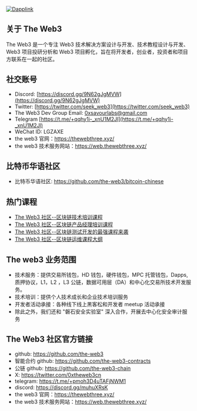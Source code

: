 [![Dapplink](https://github.com/the-web3/.github/blob/main/profile/theweb3.jpeg)](https://github.com/the-web3)


## 关于 The Web3

The Web3 是一个专注 Web3 技术解决方案设计与开发、技术教程设计与开发、Web3 项目投研分析和 Web3 项目孵化，旨在将开发者，创业者，投资者和项目方联系在一起的社区。

## 社交账号

* Discord: [https://discord.gg/9N62gJgMVW](https://discord.gg/9N62gJgMVW)
* Twitter: [https://twitter.com/seek_web3](https://twitter.com/seek_web3)
* The Web3 Dev Group Email: [0xsavourlabs@gmail.com](0xsavourlabs@gmail.com)
* Telegram [https://t.me/+qqhy1i-_xnU1M2Jl](https://t.me/+qqhy1i-_xnU1M2Jl)
* WeChat ID: LGZAXE
* the web3 官网：https://thewebthree.xyz/
* the web3 技术服务网站：https://web.thewebthree.xyz/

## 比特币华语社区

- 比特币华语社区: https://github.com/the-web3/bitcoin-chinese

## 热门课程

- [The Web3 社区--区块链技术培训课程](https://github.com/the-web3/course-outline)
- [The Web3 社区--区块链产品经理培训课程](https://github.com/the-web3/course-outline/tree/main/product#readme)
- [The Web3 社区--区块链测试开发的最强课程来袭](https://github.com/the-web3/course-outline/blob/main/test/ReadMe.md)
- [The Web3 社区--区块链运维课程大纲](https://github.com/the-web3/course-outline/tree/main/operations#readme)

## The web3 业务范围
- 技术服务：提供交易所钱包，HD 钱包，硬件钱包，MPC 托管钱包，Dapps, 质押协议，L1，L2 ，L3 公链，数据可用层（DA）和中心化交易所技术开发服务。
- 技术培训：提供个人技术成长和企业技术培训服务
- 开发者活动承接：各种线下线上黑客松和开发者 meetup 活动承接
- 除此之外，我们还和 "磐石安全实验室" 深入合作，开展去中心化安全审计服务

## The Web3 社区官方链接
- github: https://github.com/the-web3
- 智能合约 github: https://github.com/the-web3-contracts
- 公链 github: https://github.com/the-web3-chain
- X: https://twitter.com/0xtheweb3cn
- telegram: https://t.me/+pmoh3D4uTAFjNWM1
- discord: https://discord.gg/muhuXRsK
- the web3 官网：https://thewebthree.xyz/
- the web3 技术服务网站：https://web.thewebthree.xyz/

  


